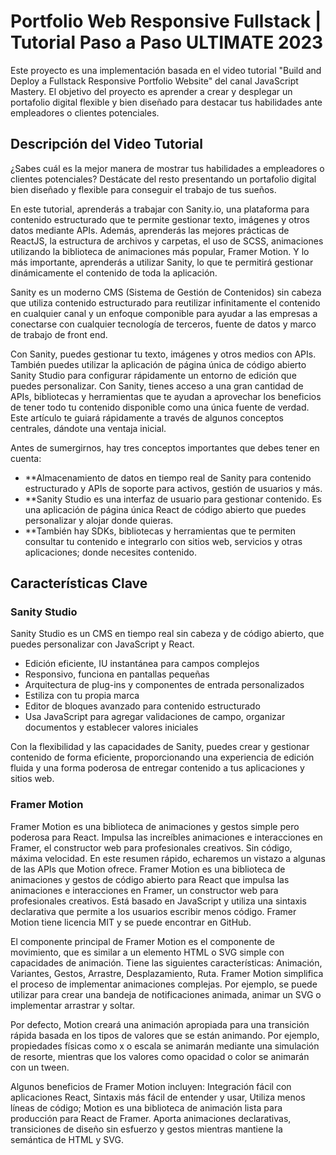 # Portfolio Web Responsive Fullstack | Tutorial Paso a Paso ULTIMATE 2023

Este proyecto es una implementación basada en el video tutorial "Build and Deploy a Fullstack Responsive Portfolio Website" del canal JavaScript Mastery. El objetivo del proyecto es aprender a crear y desplegar un portafolio digital flexible y bien diseñado para destacar tus habilidades ante empleadores o clientes potenciales.

## Descripción del Video Tutorial

¿Sabes cuál es la mejor manera de mostrar tus habilidades a empleadores o clientes potenciales? Destácate del resto presentando un portafolio digital bien diseñado y flexible para conseguir el trabajo de tus sueños.

En este tutorial, aprenderás a trabajar con Sanity.io, una plataforma para contenido estructurado que te permite gestionar texto, imágenes y otros datos mediante APIs. Además, aprenderás las mejores prácticas de ReactJS, la estructura de archivos y carpetas, el uso de SCSS, animaciones utilizando la biblioteca de animaciones más popular, Framer Motion. Y lo más importante, aprenderás a utilizar Sanity, lo que te permitirá gestionar dinámicamente el contenido de toda la aplicación.

Sanity es un moderno CMS (Sistema de Gestión de Contenidos) sin cabeza que utiliza contenido estructurado para reutilizar infinitamente el contenido en cualquier canal y un enfoque componible para ayudar a las empresas a conectarse con cualquier tecnología de terceros, fuente de datos y marco de trabajo de front end.

Con Sanity, puedes gestionar tu texto, imágenes y otros medios con APIs. También puedes utilizar la aplicación de página única de código abierto Sanity Studio para configurar rápidamente un entorno de edición que puedes personalizar. Con Sanity, tienes acceso a una gran cantidad de APIs, bibliotecas y herramientas que te ayudan a aprovechar los beneficios de tener todo tu contenido disponible como una única fuente de verdad. Este artículo te guiará rápidamente a través de algunos conceptos centrales, dándote una ventaja inicial.

Antes de sumergirnos, hay tres conceptos importantes que debes tener en cuenta:

- **Almacenamiento de datos en tiempo real de Sanity para contenido estructurado y APIs de soporte para activos, gestión de usuarios y más.
- **Sanity Studio es una interfaz de usuario para gestionar contenido. Es una aplicación de página única React de código abierto que puedes personalizar y alojar donde quieras.
- **También hay SDKs, bibliotecas y herramientas que te permiten consultar tu contenido e integrarlo con sitios web, servicios y otras aplicaciones; donde necesites contenido.

## Características Clave

### Sanity Studio

Sanity Studio es un CMS en tiempo real sin cabeza y de código abierto, que puedes personalizar con JavaScript y React.

- Edición eficiente, IU instantánea para campos complejos
- Responsivo, funciona en pantallas pequeñas
- Arquitectura de plug-ins y componentes de entrada personalizados
- Estiliza con tu propia marca
- Editor de bloques avanzado para contenido estructurado
- Usa JavaScript para agregar validaciones de campo, organizar documentos y establecer valores iniciales

Con la flexibilidad y las capacidades de Sanity, puedes crear y gestionar contenido de forma eficiente, proporcionando una experiencia de edición fluida y una forma poderosa de entregar contenido a tus aplicaciones y sitios web.

### Framer Motion

Framer Motion es una biblioteca de animaciones y gestos simple pero poderosa para React. Impulsa las increíbles animaciones e interacciones en Framer, el constructor web para profesionales creativos. Sin código, máxima velocidad. En este resumen rápido, echaremos un vistazo a algunas de las APIs que Motion ofrece. Framer Motion es una biblioteca de animaciones y gestos de código abierto para React que impulsa las animaciones e interacciones en Framer, un constructor web para profesionales creativos. Está basado en JavaScript y utiliza una sintaxis declarativa que permite a los usuarios escribir menos código. Framer Motion tiene licencia MIT y se puede encontrar en GitHub.

El componente principal de Framer Motion es el componente de movimiento, que es similar a un elemento HTML o SVG simple con capacidades de animación. Tiene las siguientes características: Animación, Variantes, Gestos, Arrastre, Desplazamiento, Ruta. Framer Motion simplifica el proceso de implementar animaciones complejas. Por ejemplo, se puede utilizar para crear una bandeja de notificaciones animada, animar un SVG o implementar arrastrar y soltar.

Por defecto, Motion creará una animación apropiada para una transición rápida basada en los tipos de valores que se están animando. Por ejemplo, propiedades físicas como x o escala se animarán mediante una simulación de resorte, mientras que los valores como opacidad o color se animarán con un tween.

Algunos beneficios de Framer Motion incluyen: Integración fácil con aplicaciones React, Sintaxis más fácil de entender y usar, Utiliza menos líneas de código; Motion es una biblioteca de animación lista para producción para React de Framer. Aporta animaciones declarativas, transiciones de diseño sin esfuerzo y gestos mientras mantiene la semántica de HTML y SVG.
